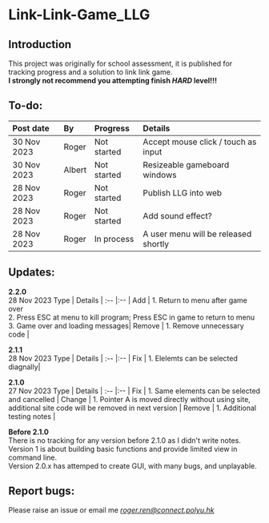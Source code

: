 # Link-Link-Game_LLG
## Introduction
This project was originally for school assessment, it is published for tracking progress and a solution to link link game.\
**I strongly not recommend you attempting finish *HARD* level!!!**
## To-do:
Post date | By | Progress | Details |
:-- |:-- | :-- | :-- |
30 Nov 2023 | Roger | Not started | Accept mouse click / touch as input |
30 Nov 2023 | Albert | Not started | Resizeable gameboard windows |
28 Nov 2023 | Roger | Not started | Publish LLG into web |
28 Nov 2023 | Roger | Not started | Add sound effect? |
28 Nov 2023 | Roger | In process | A user menu will be released shortly |

## Updates:
**2.2.0**\
28 Nov 2023
Type | Details |
:-- |:-- |
Add | 1. Return to menu after game over<br> 2. Press ESC at menu to kill program; Press ESC in game to return to menu<br> 3. Game over and loading messages|
Remove | 1. Remove unnecessary code |

**2.1.1**\
28 Nov 2023
Type | Details |
:-- |:-- |
Fix | 1. Elelemts can be selected diagnally|

**2.1.0**\
27 Nov 2023
Type | Details |
:-- |:-- |
Fix | 1. Same elements can be selected and cancelled |
Change | 1. Pointer A is moved directly without using site, additional site code will be removed in next version |
Remove | 1. Additional testing notes |

**Before 2.1.0**\
There is no tracking for any version before 2.1.0 as I didn't write notes.\
Version 1 is about building basic functions and provide limited view in command line.\
Version 2.0.x has attemped to create GUI, with many bugs, and unplayable.

## Report bugs:
Please raise an issue or email me *roger.ren@connect.polyu.hk*
